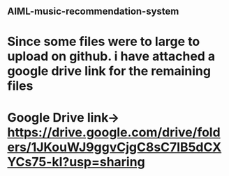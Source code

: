 ## AIML-music-recommendation-system
# Since some files were to large to upload on github. i have attached a google drive link for the remaining files

# Google Drive link-> https://drive.google.com/drive/folders/1JKouWJ9ggvCjgC8sC7lB5dCXYCs75-kI?usp=sharing
